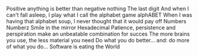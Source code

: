 Positive anything is better than negative nothing
The last digit
And when I can't fall asleep, I play what I call the alphabet game
alphABET
When I was having that alphabet soup, I never thought that it would pay off
Numbers
Numberz
Smile in the mirror
Hexadecimal
Patience, persistence and perspiration make an unbeatable combination for succes
The more brains you use, the less material you need
Do what you do better... and: do more of what you do...
Software is eating the World
